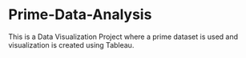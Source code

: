 # Prime-Data-Analysis
This is a Data Visualization Project where a prime dataset is used and visualization is created using Tableau.
